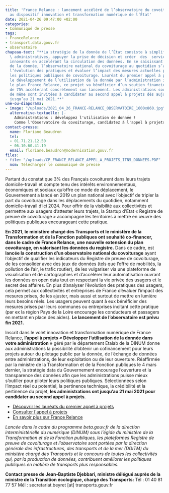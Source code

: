 ```yaml
---
title: 'France Relance : lancement accéléré de l’observatoire du covoiturage grâce
  au dispositif innovation et transformation numérique de l’État'
date: 2021-04-26 09:47:00 +02:00
categories:
- Communiqué de presse
tags:
- FranceRelance
- transport.data.gouv.fr
- observatoire
chapeau-text: "**La stratégie de la donnée de l’État consiste à simplifier les  formalités
  \ administratives, appuyer la prise de décision et créer  des  services  numériques
  innovants en accélérant la circulation des données. En se saisissant de la puissance
  de la donnée, l’observatoire national du covoiturage au quotidien s’attache à suivre
  l’évolution des pratiques et évaluer l’impact des mesures actuelles pour adapter
  les politiques publiques de covoiturage. Lauréat du premier appel à projets incitant
  le développement de l’utilisation de la donnée par l’administration inscrit dans
  le plan France Relance, ce projet va bénéficier d’un soutien financier à hauteur
  de 75% accélérant concrètement son lancement. Les administrations souhaitant faire
  de même sont invitées à candidater au second appel à projets dès aujourd’hui et
  jusqu’au 21 mai 2021.**"
une-ou-diaporama:
- image: "/uploads/2021_04_26_FRANCE-RELANCE_OBSERVATOIRE_1600x860.jpg"
  alternative-textuelle: |-
    Administrations : développez l'utilisation de donnée !
    Comme l'Observatoire du covoiturage, candidatez à l'appel à projets jusqu'au 21 mai 2021
contact-presse:
  name: Floriane Beaudron
  tel:
  - 01.71.21.12.50
  - 06.10.60.41.19
  email: floriane.beaudron@modernisation.gouv.fr
files:
- file: "/uploads/CP_FRANCE_RELANCE_APPEL_A_PROJETS_ITN5_DONNEES.PDF"
  nom: Télécharger le communiqué de presse
---
```


Partant du constat que 3% des Français covoiturent dans leurs trajets domicile-travail et compte tenu des intérêts environnementaux, économiques et sociaux qu’offre ce mode de déplacement, le Gouvernement a lancé en 2019 un plan national avec l’objectif de tripler la part du covoiturage dans les déplacements du quotidien, notamment domicile-travail d’ici 2024. Pour offrir de la visibilité aux collectivités et permettre aux usagers d’attester leurs trajets, la Startup d’Etat « Registre de preuve de covoiturage » accompagne les territoires à mettre en œuvre des politiques publiques encourageant cette pratique.

**En 2021, le ministère chargé des Transports et le ministère de la Transformation et de la Fonction publiques ont souhaité co-financer, dans le cadre de France Relance, une nouvelle extension du plan covoiturage, en valorisant les données du registre.** Dans ce cadre, est **lancée la construction d’un observatoire national du covoiturage** ayant l’objectif de qualifier les indicateurs du Registre de preuve de covoiturage, de les consolider avec des jeux de données (tels que l’offre de mobilités, la pollution de l’air, le trafic routier), de les vulgariser via une plateforme de visualisation et de cartographies et d’accélérer leur automatisation ouvrant les données en open data tout en respectant la vie privée des usagers et le secret des affaires. En plus d’analyser l’évolution des pratiques des usagers, cela permet aux collectivités et entreprises de France d’évaluer l’impact des mesures prises, de les ajuster, mais aussi et surtout de mettre en lumière leurs besoins réels. Les usagers peuvent quant à eux bénéficier des mesures prises par leurs communes ou entreprises incitant cette pratique (par ex la région Pays de la Loire encourage les conducteurs et passagers en mettant en place des aides). **Le lancement de l’observatoire est prévu fin 2021.**

Inscrit dans le volet innovation et transformation numérique de France Relance, **l’appel à projets « Développer l’utilisation de la donnée dans votre administration »** géré par le département Etalab de la DINUM donne aux administrations la possibilité d’obtenir un cofinancement pour leurs projets autour du pilotage public par la donnée, de l’échange de données entre administrations, de leur exploitation ou de leur ouverture. Réaffirmée par la ministre de la Transformation et de la Fonction publiques le 4 mars dernier, la stratégie data du Gouvernement encourage l’ouverture et la transparence des données afin que les administrations puisse mieux s’outiller pour piloter leurs politiques publiques. Sélectionnées selon l’impact réel ou potentiel, la pertinence technique, la crédibilité et la pertinence du projet, **les administrations ont jusqu’au 21 mai 2021 pour candidater au second appel à projets**.

* [Découvrir les lauréats du premier appel à projets](https://www.numerique.gouv.fr/actualites/france-relance-laureats-volet-developper-utilisation-de-la-donnee/) 
* [Consulter l'appel à projets ](https://france-relance.transformation.gouv.fr/96c0-developper-lutilisation-de-la-donnee-dans-vot)
* [En savoir plus sur France Relance](https://france-relance.transformation.gouv.fr/)

*Lancée dans le cadre du programme beta.gouv.fr de la direction interministérielle du numérique (DINUM) sous l’égide du ministère de la Transformation et de la Fonction publiques, les plateformes Registre de preuve de covoiturage et l’observatoire sont portées par la direction générale des infrastructures, des transports et de la mer (DGITM) du ministère chargé des Transports et le concours de toutes les collectivités qui, par la production de données, contribuent améliorer les politiques publiques en matière de transports plus responsables.*

**Contact presse de Jean-Baptiste Djebbari, ministre délégué auprès de la ministre de la Transition écologique, chargé des Transports:**
Tél : 01 40 81 77 57
Mél : secretariat.beyret [at] transports.gouv.fr 